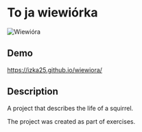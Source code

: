 # To ja wiewiórka

![Wiewióra](https://i.postimg.cc/d397nZf6/photo-2021-11-09-16-28-04.jpg)

## Demo

https://izka25.github.io/wiewiora/

## Description

A project that describes the life of a squirrel.

The project was created as part of exercises.
